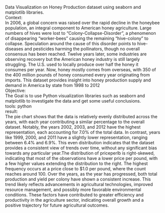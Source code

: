 Data Visualization on Honey Production dataset using seaborn
 and matplotlib libraries.<br />
  Context:<br />
 In 2006, a global concern was raised over the rapid decline in the honeybee population, an integral component
 to American honey agriculture. Large numbers of hives were lost to “Colony-Collapse-Disorder”, a
 phenomenon of disappearing “worker-bees” causing the remaining “hive-colony” to collapse. Speculation
 around the cause of this disorder points to hive-diseases and pesticides harming the pollinators, though no
 overall consensus has been reached. Twelve years later, some industries are observing recovery but the
 American honey industry is still largely struggling. The U.S. used to locally produce over half the honey it
 consumes per year. Now, honey mostly comes from overseas, with 350 of the 400 million pounds of honey
 consumed every year originating from imports. This dataset provides insight into honey production supply and
 demand in America by state from 1998 to 2012<br />
 Objective:<br />
 The Goal is to use Python visualization libraries such as seaborn and matplotlib to investigate the data and get
 some useful conclusions.<br />
 tools: python <br />
 result:<br />
The pie chart shows that the data is relatively evenly distributed across the years, with each year contributing a similar percentage to the overall dataset. Notably, the years 2002, 2003, and 2012 have the highest representation, each accounting for 7.0% of the total data. In contrast, years like 1999, 2000, and 2011 have a slightly lower representation, ranging between 6.4% and 6.9%. This even distribution indicates that the dataset provides a consistent view of trends over time, without any significant bias towards any particular year.The distribution of priceperlb is right-skewed, indicating that most of the observations have a lower price per pound, with a few higher values extending the distribution to the right. The highest frequency occurs at a price close to $1.0 per pound, where the count reaches around 100.
Over the years, as the year has progressed, both total production and yield per colony have shown a consistent increase. This trend likely reflects advancements in agricultural technologies, improved resource management, and possibly more favorable environmental conditions. These factors have contributed to greater efficiency and productivity in the agriculture sector, indicating overall growth and a positive trajectory for future agricultural outcomes.
